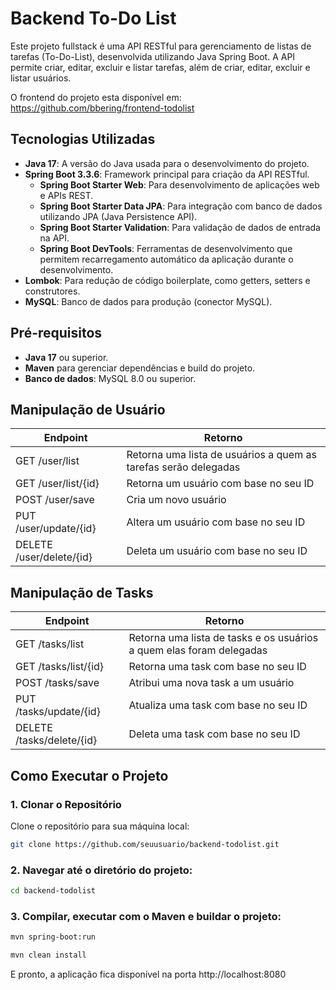 # Backend To-Do List

Este projeto fullstack é uma API RESTful para gerenciamento de listas de tarefas (To-Do-List), desenvolvida utilizando Java Spring Boot. A API permite criar, editar, excluir e listar tarefas, além de criar, editar, excluir e listar usuários.

O frontend do projeto esta disponível em: https://github.com/bbering/frontend-todolist

## Tecnologias Utilizadas

- **Java 17**: A versão do Java usada para o desenvolvimento do projeto.
- **Spring Boot 3.3.6**: Framework principal para criação da API RESTful.
  - **Spring Boot Starter Web**: Para desenvolvimento de aplicações web e APIs REST.
  - **Spring Boot Starter Data JPA**: Para integração com banco de dados utilizando JPA (Java Persistence API).
  - **Spring Boot Starter Validation**: Para validação de dados de entrada na API.
  - **Spring Boot DevTools**: Ferramentas de desenvolvimento que permitem recarregamento automático da aplicação durante o desenvolvimento.
- **Lombok**: Para redução de código boilerplate, como getters, setters e construtores.
- **MySQL**: Banco de dados para produção (conector MySQL).

## Pré-requisitos

- **Java 17** ou superior.
- **Maven** para gerenciar dependências e build do projeto.
- **Banco de dados**: MySQL 8.0 ou superior.

## Manipulação de Usuário
| Endpoint  | Retorno |
| ------------- | ------------- |
| GET /user/list | Retorna uma lista de usuários a quem as tarefas serão delegadas |
| GET /user/list/{id} | Retorna um usuário com base no seu ID |
| POST /user/save  | Cria um novo usuário |
| PUT /user/update/{id} | Altera um usuário com base no seu ID |
| DELETE /user/delete/{id} | Deleta um usuário com base no seu ID |

## Manipulação de Tasks

| Endpoint  | Retorno |
| ------------- | ------------- |
| GET /tasks/list | Retorna uma lista de tasks e os usuários a quem elas foram delegadas |
| GET /tasks/list/{id} | Retorna uma task com base no seu ID |
| POST /tasks/save | Atribui uma nova task a um usuário |
| PUT /tasks/update/{id} | Atualiza uma task com base no seu ID |
| DELETE /tasks/delete/{id} | Deleta uma task com base no seu ID |

## Como Executar o Projeto

### 1. Clonar o Repositório

Clone o repositório para sua máquina local:

```bash
git clone https://github.com/seuusuario/backend-todolist.git
```

### 2. Navegar até o diretório do projeto:

```bash
cd backend-todolist
```

### 3. Compilar, executar com o Maven e buildar o projeto:

```bash
mvn spring-boot:run
```

```bash
mvn clean install
```

E pronto, a aplicação fica disponível na porta http://localhost:8080
